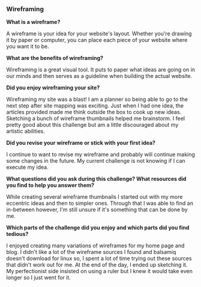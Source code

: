 <h3>Wireframing</h3>

**What is a wireframe?**

A wireframe is your idea for your website's layout. Whether you're drawing it by paper or computer, you 
can place each piece of your website where you want it to be.


**What are the benefits of wireframing?**

Wireframing is a great visual tool. It puts to paper what ideas are going on in our minds and then serves
as a guideline when building the actual website. 


**Did you enjoy wireframing your site?**

Wireframing my site was a blast! I am a planner so being able to go to the next step after site mapping was exciting. Just when I had one idea, the articles provided made me think outside the box to cook up new ideas.  Sketching a bunch of wireframe thumbnails helped me brainstorm. I feel pretty good about this challenge but am a little discouraged about my artistic abilities. 


**Did you revise your wireframe or stick with your first idea?**

I continue to want to revise my wireframe and probably will continue making some changes in the future. My current challenge is not knowing if I can execute my idea. 


**What questions did you ask during this challenge? What resources did you find to help you answer them?**

While creating several wireframe thumbnails I started out with my more eccentric ideas and then to simpler ones. Through that I was able to find an in-between however, I'm still unsure if it's something that can be done by me.


**Which parts of the challenge did you enjoy and which parts did you find tedious?**

I enjoyed creating many variations of wireframes for my home page and blog. I didn't like a lot of the wireframe sources I found and balsamiq doesn't download for linux so, I spent a lot of time trying out these sources that didn't work out for me. At the end of the day, I ended up sketching it. My perfectionist side insisted on using a ruler but I knew it would take even longer so I just went for it.